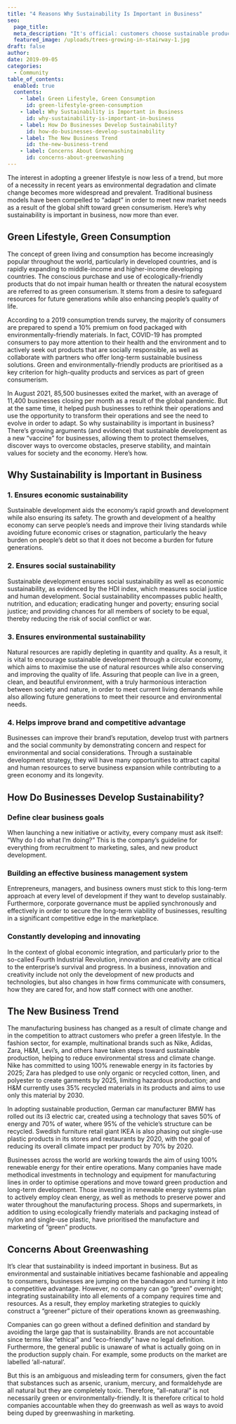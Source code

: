 ```yaml
---
title: "4 Reasons Why Sustainability Is Important in Business"
seo:
  page_title: 
  meta_description: "It's official: customers choose sustainable products from sustainable brands. This means that brands that can strategically connect sustainability to actual behavior are in a good place to capitalize on increased consumer expectation and demand."
  featured_image: /uploads/trees-growing-in-stairway-1.jpg
draft: false
author:
date: 2019-09-05
categories:
  - Community
table_of_contents: 
  enabled: true
  contents:
    - label: Green Lifestyle, Green Consumption
      id: green-lifestyle-green-consumption
    - label: Why Sustainability is Important in Business
      id: why-sustainability-is-important-in-business
    - label: How Do Businesses Develop Sustainability?
      id: how-do-businesses-develop-sustainability
    - label: The New Business Trend
      id: the-new-business-trend
    - label: Concerns About Greenwashing
      id: concerns-about-greenwashing
---
```


The interest in adopting a greener lifestyle is now less of a trend, but more of a necessity in recent years as environmental degradation and climate change becomes more widespread and prevalent. Traditional business models have been compelled to “adapt” in order to meet new market needs as a result of the global shift toward green consumerism. Here’s why sustainability is important in business, now more than ever. 

## Green Lifestyle, Green Consumption 

The concept of green living and consumption has become increasingly popular throughout the world, particularly in developed countries, and is rapidly expanding to middle-income and higher-income developing countries. The conscious purchase and use of ecologically-friendly products that do not impair human health or threaten the natural ecosystem are referred to as green consumerism. It stems from a desire to safeguard resources for future generations while also enhancing people’s quality of life.  

According to a 2019 consumption trends survey, the majority of consumers are prepared to spend a 10% premium on food packaged with environmentally-friendly materials. In fact, COVID-19 has prompted consumers to pay more attention to their health and the environment and to actively seek out products that are socially responsible, as well as collaborate with partners who offer long-term sustainable business solutions. Green and environmentally-friendly products are prioritised as a key criterion for high-quality products and services as part of green consumerism.

In August 2021, 85,500 businesses exited the market, with an average of 11,400 businesses closing per month as a result of the global pandemic. But at the same time, it helped push businesses to rethink their operations and use the opportunity to transform their operations and see the need to evolve in order to adapt.  So why sustainability is important in business?  There’s growing arguments (and evidence) that sustainable development as a new “vaccine” for businesses, allowing them to protect themselves, discover ways to overcome obstacles, preserve stability, and maintain values for society and the economy. Here’s how. 

## Why Sustainability is Important in Business

### 1. Ensures economic sustainability

Sustainable development aids the economy’s rapid growth and development while also ensuring its safety. The growth and development of a healthy economy can serve people’s needs and improve their living standards while avoiding future economic crises or stagnation, particularly the heavy burden on people’s debt so that it does not become a burden for future generations.

### 2. Ensures social sustainability

Sustainable development ensures social sustainability as well as economic sustainability, as evidenced by the HDI index, which measures social justice and human development. Social sustainability encompasses public health, nutrition, and education; eradicating hunger and poverty; ensuring social justice; and providing chances for all members of society to be equal, thereby reducing the risk of social conflict or war.

### 3. Ensures environmental sustainability

Natural resources are rapidly depleting in quantity and quality. As a result, it is vital to encourage sustainable development through a circular economy, which aims to maximise the use of natural resources while also conserving and improving the quality of life. Assuring that people can live in a green, clean, and beautiful environment, with a truly harmonious interaction between society and nature, in order to meet current living demands while also allowing future generations to meet their resource and environmental needs.

### 4. Helps improve brand and competitive advantage

Businesses can improve their brand’s reputation, develop trust with partners and the social community by demonstrating concern and respect for environmental and social considerations. Through a sustainable development strategy, they will have many opportunities to attract capital and human resources to serve business expansion while contributing to a green economy and its longevity. 

## How Do Businesses Develop Sustainability?

### Define clear business goals

When launching a new initiative or activity, every company must ask itself: “Why do I do what I’m doing?” This is the company’s guideline for everything from recruitment to marketing, sales, and new product development.

### Building an effective business management system

Entrepreneurs, managers, and business owners must stick to this long-term approach at every level of development if they want to develop sustainably. Furthermore, corporate governance must be applied synchronously and effectively in order to secure the long-term viability of businesses, resulting in a significant competitive edge in the marketplace.

### Constantly developing and innovating

In the context of global economic integration, and particularly prior to the so-called Fourth Industrial Revolution, innovation and creativity are critical to the enterprise’s survival and progress. In a business, innovation and creativity include not only the development of new products and technologies, but also changes in how firms communicate with consumers, how they are cared for, and how staff connect with one another.

## The New Business Trend 

The manufacturing business has changed as a result of climate change and in the competition to attract customers who prefer a green lifestyle. In the fashion sector, for example, multinational brands such as Nike, Adidas, Zara, H&M, Levi’s, and others have taken steps toward sustainable production, helping to reduce environmental stress and climate change. Nike has committed to using 100% renewable energy in its factories by 2025; Zara has pledged to use only organic or recycled cotton, linen, and polyester to create garments by 2025, limiting hazardous production;  and H&M currently uses 35% recycled materials in its products and aims to use only this material by 2030.

In adopting sustainable production, German car manufacturer BMW has rolled out its i3 electric car, created using a technology that saves 50% of energy and 70% of water, where 95% of the vehicle’s structure can be recycled. Swedish furniture retail giant IKEA is also phasing out single-use plastic products in its stores and restaurants by 2020, with the goal of reducing its overall climate impact per product by 70% by 2020. 

Businesses across the world are working towards the aim of using 100% renewable energy for their entire operations. Many companies have made methodical investments in technology and equipment for manufacturing lines in order to optimise operations and move toward green production and long-term development. Those investing in renewable energy systems plan to actively employ clean energy, as well as methods to preserve power and water throughout the manufacturing process. Shops and supermarkets, in addition to using ecologically friendly materials and packaging instead of nylon and single-use plastic, have prioritised the manufacture and marketing of “green” products.

## Concerns About Greenwashing

It’s clear that sustainability is indeed important in business. But as environmental and sustainable initiatives became fashionable and appealing to consumers, businesses are jumping on the bandwagon and turning it into a competitive advantage. However, no company can go “green” overnight; integrating sustainability into all elements of a company requires time and resources. As a result, they employ marketing strategies to quickly construct a “greener” picture of their operations known as greenwashing.

Companies can go green without a defined definition and standard by avoiding the large gap that is sustainability. Brands are not accountable since terms like “ethical” and “eco-friendly” have no legal definition. Furthermore, the general public is unaware of what is actually going on in the production supply chain. For example, some products on the market are labelled ‘all-natural’.

But this is an ambiguous and misleading term for consumers, given the fact that substances such as arsenic, uranium, mercury, and formaldehyde are all natural but they are completely toxic. Therefore, “all-natural” is not necessarily green or environmentally-friendly. It is therefore critical to hold companies accountable when they do greenwash as well as ways to avoid being duped by greenwashing in marketing. 